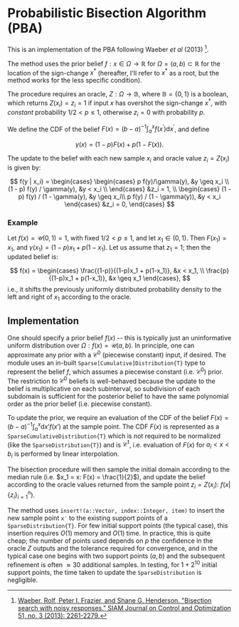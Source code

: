 # Probabilistic Bisection Algorithm (PBA)

This is an implementation of the PBA following Waeber _et al_ (2013) [^1].

The method uses the prior belief $f: x \in \Omega \to \mathbb{R}$ for $\Omega = (a, b) \subset \mathbb{R}$ for the location of the sign-change $x^*$ (hereafter, I'll refer to $x^*$ as a root, but the method works for the less specific condition).

The procedure requires an oracle, $Z: \Omega \to \mathbb{B}$, where $\mathbb{B} = \{0,1\}$ is a boolean, which returns $Z(x_i) = z_i = 1$ if input $x$ has overshot the sign-change $x^*$, with _constant_ probability $1/2 < p \leq 1$, otherwise $z_i = 0$ with probability $p$.

We define the CDF of the belief $F(x) = (b-a)^{-1}\int_{a}^{x} f(x^\prime) \mathrm{d}x^\prime$, and define

$$
	\gamma(x) = (1 - p) F(x) + p (1 - F(x)).
$$

The update to the belief with each new sample $x_i$ and oracle value $z_i = Z(x_i)$ is given by:

$$
	f(y | x_i) =
		\begin{cases}
			\begin{cases}
				p f(y)/\gamma(y), &y \geq x_i \\
				(1 - p) f(y) / \gamma(y), &y < x_i \\
			\end{cases} &z_i = 1, \\
			\begin{cases}
				(1 - p) f(y) / (1 - \gamma(y), &y \geq x_i\\
				p f(y) / (1 - \gamma(y)), &y < x_i
			\end{cases} &z_i = 0,
		\end{cases}
$$

### Example

Let $f(x) = \mathcal{U}(0,1) = 1$, with fixed $1/2 < p \leq 1$, and let $x_1 \in (0,1)$. Then $F(x_1) = x_1$, and $\gamma(x_1) = (1 - p) x_1 + p (1 - x_1)$.
Let us assume that $z_1 = 1$; then the updated belief is:

$$
	f(x) =
		\begin{cases}
			\frac{(1-p)}{(1-p)x_1 + p(1-x_1)}, &x < x_1, \\
			\frac{p}{(1-p)x_1 + p(1-x_1)}, &x \geq x_1
		\end{cases},
$$
i.e., it shifts the previously uniformly distributed probability density to the left and right of $x_1$ according to the oracle.

## Implementation

One should specify a prior belief $f(x)$ -- this is typically just an uninformative uniform distribution over $\Omega: f(x) = \mathcal{U}(a,b)$.
In principle, one can approximate any prior with a $\mathcal{C}^0$ (piecewise constant) input, if desired.
The module uses an in-built `Sparse[Cumulative]Distribution{T}` type to represent the belief $f$, which assumes a piecewise constant (i.e. $\mathcal{C}^0$) prior.
The restriction to $\mathcal{C}^0$ beliefs is well-behaved because the update to the belief is multiplicative on each subinterval, so subdivision of each subdomain is sufficient for the posterior belief to have the same polynomial order as the prior belief (i.e. piecewise constant).

To update the prior, we require an evaluation of the CDF of the belief $F(x) = (b-a)^{-1}\int_{a}^{x} \mathrm{d}x' f(x')$ at the sample point.
The CDF $F(x)$ is represented as a `SparseCumulativeDistribution{T}` which is not required to be normalized (like the `SparseDistribution{T}`) and is $\mathcal{C}^1$, i.e. evaluation of $F(x)$ for $a_i < x < b_i$ is performed by linear interpolation.

The bisection procedure will then sample the initial domain
according to the median rule (i.e. $x_1 = x: F(x) = \frac{1}{2}$), and update the belief according to the oracle values returned from the sample point $z_i = Z(x_i)$: $f(x | \{z_i\}_{i=1}^{n})$.

The method uses `insert!(a::Vector, index::Integer, item)` to insert the new sample point `x′` to the existing support points of a `SparseDistribution{T}`.
For few initial support points (the typical case), this insertion requires $O(1)$ memory and $O(1)$ time.
In practice, this is quite cheap; the number of points used depends on $p$ the confidence in the oracle $Z$ outputs and the tolerance required for convergence, and in the typical case one begins with two support points $(a,b)$ and the subsequent refinement is often $\approx 30$ additional samples.
In testing, for $1 + 2^{10}$ initial support points, the time taken to update the `SparseDistribution` is negligible.

[^1]: [Waeber, Rolf, Peter I. Frazier, and Shane G. Henderson. "Bisection search with noisy responses." SIAM Journal on Control and Optimization 51, no. 3 (2013): 2261-2279.](https://doi.org/10.1137/120861898)